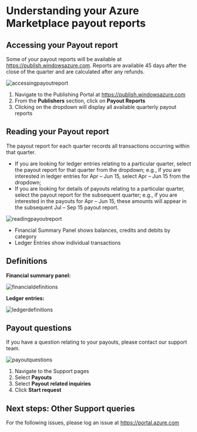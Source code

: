 <properties
   pageTitle="Understanding the Azure Marketplace Payout Reporting | Microsoft Azure"
   description="Learn how to review and ingest the Azure Marketplace Payout report."
   services="marketplace-publishing"
   documentationCenter="na"
   authors="v-jeana"
   manager="lakoch"
   editor=""/>

<tags
   ms.service="marketplace-publishing"
   ms.devlang="na"
   ms.topic="article"
   ms.tgt_pltfrm="na"
   ms.workload="na"
   ms.date="10-01-2015"
   ms.author="v-jeana; hascipio"/>

# Understanding your Azure Marketplace payout reports

## Accessing your Payout report

Some of your payout reports will be available at https://publish.windowsazure.com. Reports are available 45 days after the close of the quarter and are calculated after any refunds.

  ![accessingpayoutreport][1]

  1. Navigate to the Publishing Portal at https://publish.windowsazure.com
  2. From the **Publishers** section, click on **Payout Reports**
  3. Clicking on the dropdown will display all available quarterly payout reports

## Reading your Payout report

The payout report for each quarter records all transactions occurring within that quarter.

- If you are looking for ledger entries relating to a particular quarter, select the payout report for that quarter from the dropdown; e.g., if you are interested in ledger entries for Apr – Jun 15, select Apr – Jun 15 from the dropdown;
- If you are looking for details of payouts relating to a particular quarter, select the payout report for the subsequent quarter; e.g., if you are interested in the payouts for Apr – Jun 15, these amounts will appear in the subsequent Jul – Sep 15 payout report.

![readingpayoutreport][2]

- Financial Summary Panel shows balances, credits and debits by category
- Ledger Entries show individual transactions

## Definitions

**Financial summary panel:**

![financialdefinitions][3]

**Ledger entries:**

![ledgerdefinitions][4]

## Payout questions

If you have a question relating to your payouts, please contact our support team.

![payoutquestions][5]

1. Navigate to the Support pages
2. Select **Payouts**
3. Select **Payout related inquiries**
4. Click **Start request**

<!--Every topic should have next steps and links to the next logical set of content to keep the customer engaged-->
## Next steps:  Other Support queries

For the following issues, please log an issue at https://portal.azure.com


<!--Image references-->
[1]: ./media/marketplace-publishing-report-payout/accessingpayoutreport.png
[2]: ./media/marketplace-publishing-report-payout/readingpayoutreport.png
[3]: ./media/marketplace-publishing-report-payout/financialdefinitions.png
[4]: ./media/marketplace-publishing-report-payout/ledgerdefinitions.png
[5]: ./media/marketplace-publishing-report-payout/payoutquestions.png

<!--Reference style links - using these makes the source content way more readable than using inline links-->
